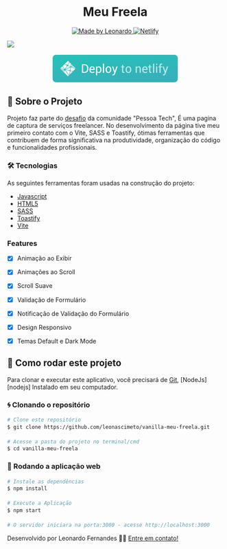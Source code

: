 <h1 align="center">
Meu Freela
</h1>

<p align="center">
  <a href="https://www.linkedin.com/in/leonascimentopro/">
      <img alt="Made by Leonardo" src="https://img.shields.io/badge/Made%20By-Leonardo%20Fernandes-blue">
  </a>
  <a target="_blank" href="https://leonardo-vanilla-my-freela.netlify.app/">
    <img alt="Netlify" src="https://api.netlify.com/api/v1/badges/534d0639-5a3a-43ae-b699-f3e7fc31113e/deploy-status">
  </a>
</p>

<img src=".github/myfreela.gif">

<div align="center">

<a target="_blank" href="https://leonardo-vanilla-my-freela.netlify.app/"><img alt="netlify" src=".github/netlify.svg" ></img></a>

</div>

## 🚀 Sobre o Projeto

Projeto faz parte do [desafio](https://github.com/mateusavila/dev-hall-front-end-1) da comunidade "Pessoa Tech", É uma pagina de captura de serviços freelancer.
No desenvolvimento da página tive meu primeiro contato com o Vite, SASS e Toastify, ótimas ferramentas que contribuem de forma significativa na produtividade, organização do código e funcionalidades profissionais.

### 🛠 Tecnologias

As seguintes ferramentas foram usadas na construção do projeto:

- [Javascript](https://developer.mozilla.org/en-US/docs/Web/JavaScript)
- [HTML5](https://developer.mozilla.org/en-US/docs/Web/HTML)
- [SASS](https://sass-lang.com/)
- [Toastify](https://apvarun.github.io/toastify-js/)
- [Vite](https://vitejs.dev/)

### Features

- [x] Animação ao Exibir
- [x] Animações ao Scroll
- [x] Scroll Suave
- [x] Validação de Formulário
- [x] Notificação de Validação do Formulário
- [x] Design Responsivo
- [x] Temas Default e Dark Mode


## 🚀 Como rodar este projeto

Para clonar e executar este aplicativo, você precisará de [Git](https://git-scm.com), [NodeJs][nodejs] Instalado em seu computador.

### 🌀 Clonando o repositório

```bash
# Clone este repositório
$ git clone https://github.com/leonascimeto/vanilla-meu-freela.git

# Acesse a pasta do projeto no terminal/cmd
$ cd vanilla-meu-freela
```

### 🧭 Rodando a aplicação web

```bash
# Instale as dependências
$ npm install

# Execute a Aplicação
$ npm start

# O servidor iniciara na porta:3000 - acesse http://localhost:3000

```

Desenvolvido por Leonardo Fernandes 👨‍💻 [Entre em contato!](https://www.linkedin.com/in/leonascimentopro/)
